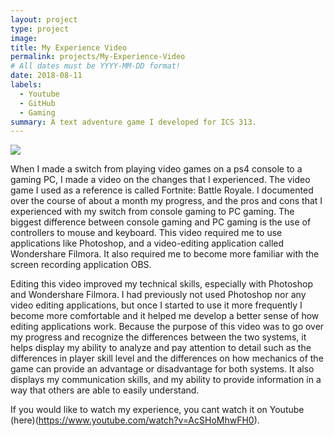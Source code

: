 ```yaml
---
layout: project
type: project
image: 
title: My Experience Video 
permalink: projects/My-Experience-Video
# All dates must be YYYY-MM-DD format!
date: 2018-08-11
labels:
  - Youtube
  - GitHub
  - Gaming
summary: A text adventure game I developed for ICS 313.
---
```


<img class="ui image" src="{{ site.baseurl }}/images/My-Experience.png">

When I made a switch from playing video games on a ps4 console to a gaming PC, I made a video on the changes that I experienced. The video game I used as a reference is called Fortnite: Battle Royale. I documented over the course of about a month my progress, and the pros and cons that I experienced with my switch from console gaming to PC gaming. The biggest difference between console gaming and PC gaming is the use of controllers to mouse and keyboard. This video required me to use applications like Photoshop, and a video-editing application called Wondershare Filmora. It also required me to become more familiar with the screen recording application OBS.

Editing this video improved my technical skills, especially with Photoshop and Wondershare Filmora. I had previously not used Photoshop nor any video editing applications, but once I started to use it more frequently I become more comfortable and it helped me develop a better sense of how editing applications work. Because the purpose of this video was to go over my progress and recognize the differences between the two systems, it helps display my ability to analyze and pay attention to detail such as the differences in player skill level and the differences on how mechanics of the game can provide an advantage or disadvantage for both systems. It also displays my communication skills, and my ability to provide information in a way that others are able to easily understand. 

If you would like to watch my experience, you cant watch it on Youtube (here)(https://www.youtube.com/watch?v=AcSHoMhwFH0).
